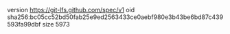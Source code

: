 version https://git-lfs.github.com/spec/v1
oid sha256:bc05cc52bd50fab25e9ed2563433ce0aebf980e3b43be6bd87c439593fa99dbf
size 5973
